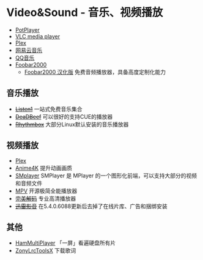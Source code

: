 # Video&Sound - 音乐、视频播放

- [PotPlayer](https://potplayer.daum.net/)
- [VLC media player](https://www.videolan.org/)
- [Plex](https://www.plex.tv/media-server-downloads/)
- [网易云音乐](http://music.163.com/)
- [QQ音乐](https://y.qq.com/)
- [Foobar2000](http://www.foobar2000.org/)
  - [Foobar2000 汉化版](https://www.cnblogs.com/asionwu)
  免费音频播放器，具备高度定制化能力

## 音乐播放

- ~~[Listen1](http://listen1.github.io/listen1/)~~
一站式免费音乐集合
- ~~[DeaDBeef](http://deadbeef.sourceforge.net/)~~
可以很好的支持CUE的播放器
- ~~[Rhythmbox](https://github.com/GNOME/rhythmbox)~~
大部分Linux默认安装的音乐播放器

## 视频播放

- [Plex](https://www.plex.tv/media-server-downloads/)
- [Anime4K](https://github.com/TianZerL/Anime4KCPP)
提升动画画质
- [SMplayer](http://www.smplayer.info)
SMPlayer 是 MPlayer 的一个图形化前端，可以支持大部分的视频和音频文件
- [MPV](https://mpv.io/)
开源极简全能播放器
- ~~[完美解码](http://jm.wmzhe.com/)~~
专业高清播放器
- ~~[迅雷影音](http://video.xunlei.com/)~~
在5.4.0.6088更新后去掉了在线片库、广告和捆绑安装

## 其他

- [HamMultiPlayer](http://hammultiplayer.org/)
「一屏」看遍硬盘所有片
- [ZonyLrcToolsX](https://github.com/real-zony/ZonyLrcToolsX)
下载歌词
